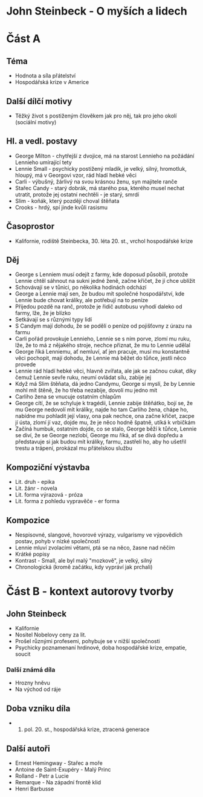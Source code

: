 # John Steinbeck - O myších a lidech
# Část A

## Téma
- Hodnota a síla přátelství
- Hospodářská krize v Americe
## Další dílčí motivy
- Těžký život s postiženým člověkem jak pro něj, tak pro jeho okolí (sociální motivy)
## Hl. a vedl. postavy
- George Milton - chytřejší z dvojice, má na starost Lennieho na požádání Lennieho umírající tety
- Lennie Small - psychicky postižený mladík, je velký, silný, hromotluk, hloupý, má v Georgovi vzor, rád hladí hebké věci
- Carli - výbušný, žárlivý na svou krásnou ženu, syn majitele ranče
- Stařec Candy - starý dobrák, má starého psa, kterého musel nechat utratit, protože jej ostatní nechtěli - je starý, smrdí
- Slim - koňák, který později choval štěňata
- Crooks - hrdý, spí jinde kvůli rasismu
## Časoprostor
- Kalifornie, rodiště Steinbecka, 30. léta 20. st., vrchol hospodářské krize
## Děj
- George s Lenniem musí odejít z farmy, kde doposud působili, protože Lennie chtěl sáhnout na sukni jedné ženě, začne křičet, že jí chce ublížit
- Schovávají se v tůnici, po několika hodinách odchází
- George a Lennie mají sen, že budou mít společné hospodářství, kde Lennie bude chovat králíky, ale potřebují na to peníze
- Přijedou pozdě na ranč, protože je řidič autobusu vyhodí daleko od farmy, lže, že je blízko
- Setkávají se s různými typy lidí
- S Candym mají dohodu, že se podělí o peníze od pojišťovny z úrazu na farmu
- Carli pořád provokuje Lennieho, Lennie se s ním porve, zlomí mu ruku, lže, že to má z nějakého stroje, nechce přiznat, že mu to Lennie udělal
- George říká Lenniemu, ať nemluví, ať jen pracuje, musí mu konstantně věci pochopit, mají dohodu, že Lennie má běžet do tůňce, jestli něco provede
- Lennie rád hladí hebké věci, hlavně zvířata, ale jak se začnou cukat, díky čemuž Lennie sevře ruku, neumí ovládat sílu, zabije jej
- Když má Slim štěňata, dá jedno Candymu, George si myslí, že by Lennie mohl mít štěně, že ho třeba nezabije, dovolí mu jedno mít
- Carliho žena se vnucuje ostatním chlapům
- George cítí, že se schyluje k tragédii, Lennie zabije štěňátko, bojí se, že mu George nedovolí mít králíky, najde ho tam Carliho žena, chápe ho, nabídne mu pohladit její vlasy, ona pak nechce, ona začne křičet, zacpe jí ústa, zlomí jí vaz, dojde mu, že je něco hodně špatně, utíká k vrbičkám
- Začíná humbuk, ostatním dojde, co se stalo, George běží k tůňce, Lennie se diví, že se George nezlobí, George mu říká, ať se dívá dopředu a představuje si jak budou mít králíky, farmu, zastřelí ho, aby ho ušetřil trestu a trápení, prokázal mu přátelskou službu
## Kompoziční výstavba
- Lit. druh - epika
- Lit. žánr - novela
- Lit. forma výrazová - próza
- Lit. forma z pohledu vypravěče - er forma
## Kompozice
- Nespisovné, slangové, hovorové výrazy, vulgarismy ve výpovědích postav, pohyb v nízké společnosti
- Lennie mluví zvolacími větami, ptá se na něco, žasne nad něčím
- Krátké popisy
- Kontrast - Small, ale byl malý "mozkově", je velký, silný
- Chronologická (kromě začátku, kdy vypráví jak prchali)

# Část B - kontext autorovy tvorby
## John Steinbeck
- Kalifornie
- Nositel Nobelovy ceny za lit.
- Prošel různými profesemi, pohybuje se v nižší společnosti
- Psychicky poznamenaní hrdinové, doba hospodářské krize, empatie, soucit
### Další známá díla
- Hrozny hněvu
- Na východ od ráje
## Doba vzniku díla
- 1. pol. 20. st., hospodářská krize, ztracená generace
## Další autoři
- Ernest Hemingway - Stařec a moře
- Antoine de Saint-Exupéry - Malý Princ
- Rolland - Petr a Lucie
- Remarque - Na západní frontě klid
- Henri Barbusse